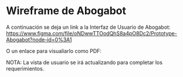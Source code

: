 # Wireframe de Abogabot
A continuación se deja un link a la Interfaz de Usuario de Abogabot:
https://www.figma.com/file/oNDwwTTOodQhS8a4pO8Dc2/Prototype-Abogabot?node-id=0%3A1

O un enlace para visualiarlo como PDF:


NOTA: La vista de usuario se irá actualizando para completar los requerimientos.